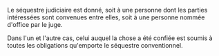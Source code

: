   
 Le séquestre judiciaire est donné, soit à une personne dont les parties intéressées sont convenues entre elles, soit à une personne nommée d'office par le juge.  

  
 Dans l'un et l'autre cas, celui auquel la chose a été confiée est soumis à toutes les obligations qu'emporte le séquestre conventionnel.  
